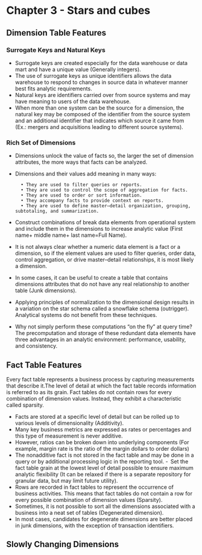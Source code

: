 # Chapter 3 - Stars and cubes

## Dimension Table Features

### Surrogate Keys and Natural Keys

- Surrogate keys are created especially for the data warehouse or data mart and have a unique value (Generally integers).
- The use of surrogate keys as unique identifiers allows the data warehouse to respond to changes in source data in whatever manner best fits analytic requirements.
- Natural keys are identifiers carried over from source systems and may have meaning to users of the data warehouse.
- When more than one system can be the source for a dimension, the natural key may be composed of the identifier from the source system and an additional identifier that indicates which source it came from (Ex.: mergers and acquisitions leading to different source systems).

### Rich Set of Dimensions
- Dimensions unlock the value of facts so, the larger the set of dimension attributes, the more ways that facts can be analyzed.
- Dimensions and their values add meaning in many ways:
  
        • They are used to filter queries or reports.  
        • They are used to control the scope of aggregation for facts.  
        • They are used to order or sort information.  
        • They accompany facts to provide context on reports.  
        • They are used to define master–detail organization, grouping, subtotaling, and summarization.  

- Construct combinations of break data elements from operational system and include them in the dimensions to increase analytic value (First name+ middle name+ last name=Full Name).
- It is not always clear whether a numeric data element is a fact or a dimension, so if the element values are used to filter queries, order data,
control aggregation, or drive master–detail relationships, it is most likely a dimension.
- In some cases, it can be useful to create a table that contains dimensions attributes that do not have any real relationship to another table (Junk dimensions).
- Applying principles of normalization to the dimensional design results in a variation on the star schema called a snowflake schema (outrigger). Analytical systems do not benefit from these techniques.
- Why not simply perform these computations “on the fly” at query time? The precomputation and storage of these redundant data elements have three advantages in an analytic environment: performance, usability, and consistency.


## Fact Table Features

Every fact table represents a business process by capturing measurements that describe it.The level of detail at which the fact table records information is referred to as its grain. Fact tables do not contain rows for every combination of dimension values. Instead, they exhibit a characteristic called sparsity. 

- Facts are stored at a specific level of detail but can be rolled up to various levels of dimensionality (Additivity).
- Many key business metrics are expressed as rates or percentages and this type of measurement is never additive.
- However, ratios can be broken down into underlying components (For example, margin rate is the ratio of the margin dollars to order dollars)
- The nonadditive fact is not stored in the fact table and may be done in a query or by additional processing logic in the reporting tool. 
- Set the fact table grain at the lowest level of detail possible to ensure maximum analytic flexibility (It can be relaxed if there is a separate repository for granular data, but may limit future utility).
- Rows are recorded in fact tables to represent the occurrence of business activities. This means that fact tables do not contain a row for every possible combination of dimension values (Sparsity).
- Sometimes, it is not possible to sort all the dimensions associated with a business into a neat set of tables (Degenerated dimension).
- In most cases, candidates for degenerate dimensions are better placed in junk dimensions, with the exception of transaction identifiers.

## Slowly Changing Dimensions






